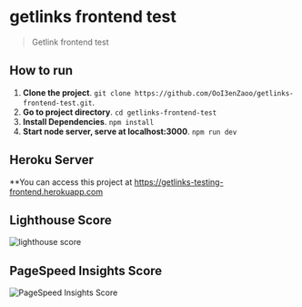 # getlinks frontend test

> Getlink frontend test

## How to run
1. **Clone the project**. `git clone https://github.com/OoI3enZaoo/getlinks-frontend-test.git`.
2. **Go to project directory**. `cd getlinks-frontend-test`
3. **Install Dependencies**. `npm install`
4. **Start node server, serve at localhost:3000**. `npm run dev`

## Heroku Server
**You can access this project at https://getlinks-testing-frontend.herokuapp.com

## Lighthouse Score 
![lighthouse score](https://s3-ap-southeast-1.amazonaws.com/kkmodels/getlinks/lighthouse.JPG)

## PageSpeed Insights Score
![PageSpeed Insights Score](https://s3-ap-southeast-1.amazonaws.com/kkmodels/getlinks/pagespeed-insights.JPG)


